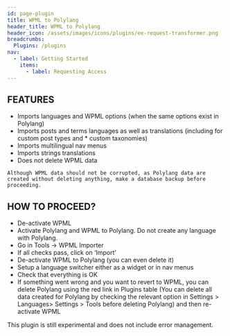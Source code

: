 ```yaml
---
id: page-plugin
title: WPML to Polylang
header_title: WPML to Polylang
header_icon: /assets/images/icons/plugins/ee-request-transformer.png
breadcrumbs:
  Plugins: /plugins
nav:
  - label: Getting Started
    items:
      - label: Requesting Access
---
```

## FEATURES

* Imports languages and WPML options (when the same options exist in Polylang)
* Imports posts and terms languages as well as translations (including for custom post types and * custom taxonomies)
* Imports multilingual nav menus
* Imports strings translations
* Does not delete WPML data

```
Although WPML data should not be corrupted, as Polylang data are created without deleting anything, make a database backup before proceeding.
```

## HOW TO PROCEED?

* De-activate WPML
* Activate Polylang and WPML to Polylang. Do not create any language with Polylang.
* Go in Tools -> WPML Importer
* If all checks pass, click on ‘Import’
* De-activate WPML to Polylang (you can even delete it)
* Setup a language switcher either as a widget or in nav menus
* Check that everything is OK
* If something went wrong and you want to revert to WPML, you can delete Polylang using the red link in Plugins table (You can delete all data created for Polylang by checking the relevant option in Settings > Languages> Settings > Tools before deleting Polylang) and then re-activate WPML

This plugin is still experimental and does not include error management.
